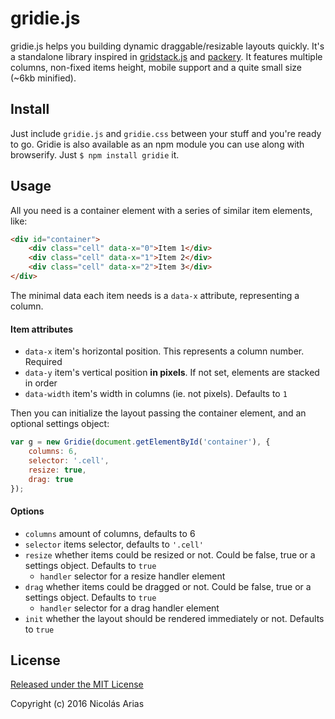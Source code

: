 # gridie.js

gridie.js helps you building dynamic draggable/resizable layouts quickly. It's a standalone library inspired in [gridstack.js](https://github.com/troolee/gridstack.js) and [packery](https://github.com/metafizzy/packery).
It features multiple columns, non-fixed items height, mobile support and a quite small size (~6kb minified).

## Install

Just include `gridie.js` and `gridie.css` between your stuff and you're ready to go.
Gridie is also available as an npm module you can use along with browserify. Just `$ npm install gridie` it.

## Usage

All you need is a container element with a series of similar item elements, like:

```html
<div id="container">
    <div class="cell" data-x="0">Item 1</div>
    <div class="cell" data-x="1">Item 2</div>
    <div class="cell" data-x="2">Item 3</div>
</div>
```

The minimal data each item needs is a `data-x` attribute, representing a column.

#### Item attributes

* `data-x` item's horizontal position. This represents a column number. Required
* `data-y` item's vertical position **in pixels**. If not set, elements are stacked in order
* `data-width` item's width in columns (ie. not pixels). Defaults to `1`

Then you can initialize the layout passing the container element, and an optional settings object:

```js
var g = new Gridie(document.getElementById('container'), {
    columns: 6,
    selector: '.cell',
    resize: true,
    drag: true
});
```

#### Options

* `columns` amount of columns, defaults to 6
* `selector` items selector, defaults to `'.cell'`
* `resize` whether items could be resized or not. Could be false, true or a settings object. Defaults to `true`
    * `handler` selector for a resize handler element
* `drag` whether items could be dragged or not. Could be false, true or a settings object. Defaults to `true`
    * `handler` selector for a drag handler element
* `init` whether the layout should be rendered immediately or not. Defaults to `true`

## License

[Released under the MIT License](LICENSE)

Copyright (c) 2016 Nicolás Arias
